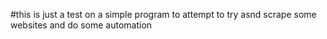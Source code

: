 #this is just a test on a simple program to attempt to try asnd scrape some websites and do some automation
